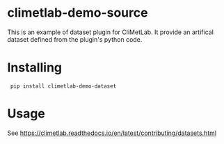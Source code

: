 # climetlab-demo-source

This is an example of dataset plugin for CliMetLab. It provide an artifical dataset defined from the plugin's python code.

# Installing

``` pip install climetlab-demo-dataset```

# Usage

See https://climetlab.readthedocs.io/en/latest/contributing/datasets.html

